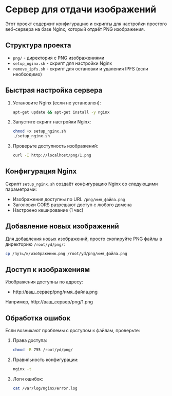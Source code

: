 # Сервер для отдачи изображений

Этот проект содержит конфигурацию и скрипты для настройки простого веб-сервера на базе Nginx, который отдаёт PNG изображения.

## Структура проекта

- `png/` - директория с PNG изображениями
- `setup_nginx.sh` - скрипт для настройки Nginx
- `remove_ipfs.sh` - скрипт для остановки и удаления IPFS (если необходимо)

## Быстрая настройка сервера

1. Установите Nginx (если не установлен):
   ```bash
   apt-get update && apt-get install -y nginx
   ```

2. Запустите скрипт настройки Nginx:
   ```bash
   chmod +x setup_nginx.sh
   ./setup_nginx.sh
   ```

3. Проверьте доступность изображений:
   ```bash
   curl -I http://localhost/png/1.png
   ```

## Конфигурация Nginx

Скрипт `setup_nginx.sh` создаёт конфигурацию Nginx со следующими параметрами:

- Изображения доступны по URL `/png/имя_файла.png`
- Заголовки CORS разрешают доступ с любого домена
- Настроено кеширование (1 час)

## Добавление новых изображений

Для добавления новых изображений, просто скопируйте PNG файлы в директорию `/root/yd/png/`:

```bash
cp /путь/к/изображению.png /root/yd/png/имя_файла.png
```

## Доступ к изображениям

Изображения доступны по адресу:
- http://ваш_сервер/png/имя_файла.png

Например, http://ваш_сервер/png/1.png

## Обработка ошибок

Если возникают проблемы с доступом к файлам, проверьте:

1. Права доступа:
   ```bash
   chmod -R 755 /root/yd/png/
   ```

2. Правильность конфигурации:
   ```bash
   nginx -t
   ```

3. Логи ошибок:
   ```bash
   cat /var/log/nginx/error.log
   ``` 